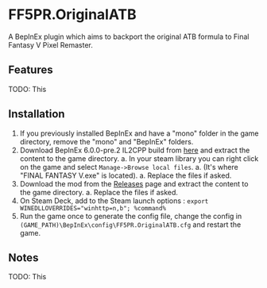 # FF5PR.OriginalATB

A BepInEx plugin which aims to backport the original ATB formula to Final Fantasy V Pixel Remaster.

## Features

TODO: This

## Installation

1. If you previously installed BepInEx and have a "mono" folder in the game directory, remove the "mono" and "BepInEx" folders.
1. Download BepInEx 6.0.0-pre.2 IL2CPP build from [here](https://github.com/BepInEx/BepInEx/releases/download/v6.0.0-pre.2/BepInEx-Unity.IL2CPP-win-x64-6.0.0-pre.2.zip) and extract the content to the game directory.
	a. In your steam library you can right click on the game and select `Manage->Browse local files`.
	a. (It's where "FINAL FANTASY V.exe" is located).
	a. Replace the files if asked.
1. Download the mod from the [Releases](/../../releases/latest) page and extract the content to the game directory.
	a. Replace the files if asked.
1. On Steam Deck, add to the Steam launch options : `export WINEDLLOVERRIDES="winhttp=n,b"; %command%`
1. Run the game once to generate the config file, change the config in `(GAME_PATH)\BepInEx\config\FF5PR.OriginalATB.cfg` and restart the game.

## Notes

TODO: This